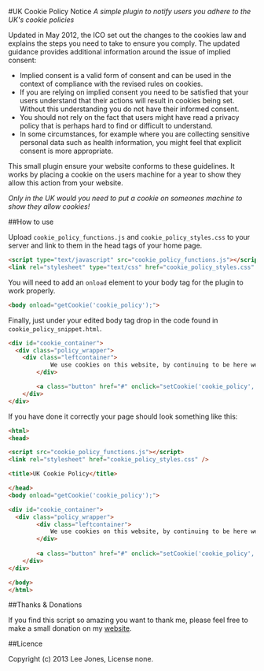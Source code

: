 #UK Cookie Policy Notice
*A simple plugin to notify users you adhere to the UK's cookie policies*

Updated in May 2012, the ICO set out the changes to the cookies law and explains the steps you need to take to ensure you comply. The updated guidance provides additional information around the issue of implied consent:

- Implied consent is a valid form of consent and can be used in the context of compliance with the revised rules on cookies.
- If you are relying on implied consent you need to be satisfied that your users understand that their actions will result in cookies being set. Without this understanding you do not have their informed consent.
- You should not rely on the fact that users might have read a privacy policy that is perhaps hard to find or difficult to understand.
- In some circumstances, for example where you are collecting sensitive personal data such as health information, you might feel that explicit consent is more appropriate.

This small plugin ensure your website conforms to these guidelines. It works by placing a cookie on the users machine for a year to show they allow this action from your website.

*Only in the UK would you need to put a cookie on someones machine to show they allow cookies!*

##How to use

Upload `cookie_policy_functions.js` and `cookie_policy_styles.css` to your server and link to them in the head tags of your home page.

```html
<script type="text/javascript" src="cookie_policy_functions.js"></script>
<link rel="stylesheet" type="text/css" href="cookie_policy_styles.css" />
```

You will need to add an `onload` element to your body tag for the plugin to work properly.

```html
<body onload="getCookie('cookie_policy');">
```

Finally, just under your edited body tag drop in the code found in `cookie_policy_snippet.html`.

```html
<div id="cookie_container">
  <div class="policy_wrapper">
  	<div class="leftcontainer">
			We use cookies on this website, by continuing to be here we will take it you agree to us using them.
		</div>

		<a class="button" href="#" onclick="setCookie('cookie_policy','true',365); return false;">I Agree</a>
	</div>
</div>
```

If you have done it correctly your page should look something like this:

```html
<html>
<head>

<script src="cookie_policy_functions.js"></script>
<link rel="stylesheet" href="cookie_policy_styles.css" />

<title>UK Cookie Policy</title>

</head>
<body onload="getCookie('cookie_policy');">

<div id="cookie_container">
  <div class="policy_wrapper">
		<div class="leftcontainer">
			We use cookies on this website, by continuing to be here we will take it you agree to us using them.
		</div>
		
		<a class="button" href="#" onclick="setCookie('cookie_policy','true',365); return false;">I Agree</a>
	</div>
</div>

</body>
</html>
```

##Thanks & Donations

If you find this script so amazing you want to thank me, please feel free to make a small donation on my <a href="http://leejones.me.uk" target="_blank">website</a>.


##Licence

Copyright (c) 2013 Lee Jones, License none.

